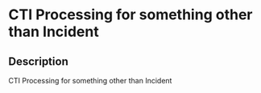 # CTI Processing for something other than Incident

## Description

CTI Processing for something other than Incident
